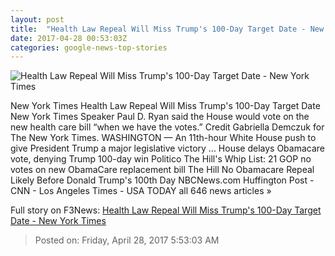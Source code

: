 ```yaml
---
layout: post
title:  "Health Law Repeal Will Miss Trump's 100-Day Target Date - New York Times"
date: 2017-04-28 00:53:03Z
categories: google-news-top-stories
---
```


![Health Law Repeal Will Miss Trump's 100-Day Target Date - New York Times](https://static01.nyt.com/images/2017/04/28/us/28CONG1/28CONG1-facebookJumbo-v2.jpg)

New York Times Health Law Repeal Will Miss Trump's 100-Day Target Date New York Times Speaker Paul D. Ryan said the House would vote on the new health care bill “when we have the votes.” Credit Gabriella Demczuk for The New York Times. WASHINGTON — An 11th-hour White House push to give President Trump a major legislative victory ... House delays Obamacare vote, denying Trump 100-day win Politico The Hill's Whip List: 21 GOP no votes on new ObamaCare replacement bill The Hill No Obamacare Repeal Likely Before Donald Trump's 100th Day NBCNews.com Huffington Post - CNN - Los Angeles Times - USA TODAY all 646 news articles »


Full story on F3News: [Health Law Repeal Will Miss Trump's 100-Day Target Date - New York Times](http://www.f3nws.com/n/R2zPDB)

> Posted on: Friday, April 28, 2017 5:53:03 AM
